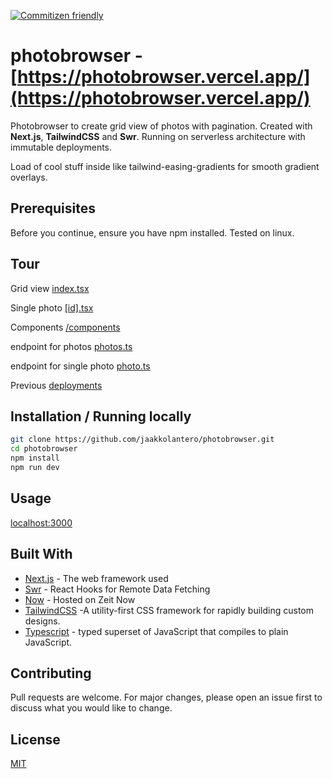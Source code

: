 [![Commitizen friendly](https://img.shields.io/badge/commitizen-friendly-brightgreen.svg)](http://commitizen.github.io/cz-cli/)

# photobrowser - [https://photobrowser.vercel.app/](https://photobrowser.vercel.app/)

Photobrowser to create grid view of photos with pagination. Created with **Next.js**, **TailwindCSS** and **Swr**. Running on serverless architecture with immutable deployments.

Load of cool stuff inside like tailwind-easing-gradients for smooth gradient overlays.

## Prerequisites

Before you continue, ensure you have npm installed. Tested on linux.

## Tour

Grid view [index.tsx](/pages/index.tsx)

Single photo [[id].tsx](/pages/[id].tsx)

Components [/components](/components)

endpoint for photos [photos.ts](/pages/api/photos.ts)

endpoint for single photo [photo.ts](/pages/api/photo.ts)

Previous [deployments](https://github.com/jaakkolantero/photobrowser/deployments)

## Installation / Running locally

```bash
git clone https://github.com/jaakkolantero/photobrowser.git
cd photobrowser
npm install
npm run dev
```

## Usage

[localhost:3000](http://localhost:3000)

## Built With

- [Next.js](https://nextjs.org/) - The web framework used
- [Swr](https://swr.now.sh/) - React Hooks for Remote Data Fetching
- [Now](https://zeit.co/home) - Hosted on Zeit Now
- [TailwindCSS](https://tailwindcss.com/) -A utility-first CSS framework for
  rapidly building custom designs.
- [Typescript](https://www.typescriptlang.org/) - typed superset of JavaScript that compiles to plain JavaScript.

## Contributing

Pull requests are welcome. For major changes, please open an issue first to discuss what you would like to change.

## License

[MIT](LICENSE)
